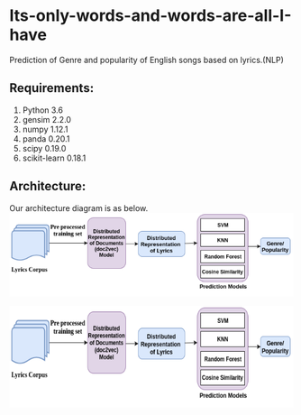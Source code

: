# Its-only-words-and-words-are-all-I-have
Prediction of Genre and popularity of English songs based on lyrics.(NLP)

## Requirements:
1. Python 3.6
2. gensim 2.2.0
3. numpy 1.12.1
4. panda 0.20.1
5. scipy 0.19.0
6. scikit-learn 0.18.1

## Architecture:
Our architecture diagram is as below.
![alt text](Architecture/docvec.png)
<p align="center">
  <img width="660" height="180" src="Architecture/docvec.png">
</p>

